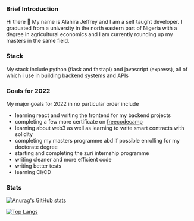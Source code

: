 ### Brief Introduction

Hi there 👋 My name is Alahira Jeffrey and I am a self taught developer. I graduated from a university in the north eastern part of Nigeria with a degree in agricultural economics and I am currently rounding up my masters in the same field.

### Stack

My stack include python (flask and fastapi) and javascript (express), all of which i use in building backend systems and APIs

### Goals for 2022

My major goals for 2022 in no particular order include
- learning react and writing the frontend for my backend projects
- completing a few more certificate on [freecodecamp](https://www.freecodecamp.org/learn)
- learning about web3 as well as learning to write smart contracts with solidity
- completing my masters programme abd if possible enrolling for my doctorate degree
- starting and completing the zuri internship programme
- writing cleaner and more efficient code 
- writing better tests
- learning CI/CD

### Stats
[![Anurag's GitHub stats](https://github-readme-stats.vercel.app/api?username=alahirajeffrey)](https://github.com/anuraghazra/github-readme-stats)

[![Top Langs](https://github-readme-stats.vercel.app/api/top-langs/?username=alahirajeffrey&layout=compact)](https://github.com/anuraghazra/github-readme-stats)

<!--
**alahirajeffrey/alahirajeffrey** is a ✨ _special_ ✨ repository because its `README.md` (this file) appears on your GitHub profile.

Here are some ideas to get you started:

- 🔭 I’m currently working on ...
- 🌱 I’m currently learning ...
- 👯 I’m looking to collaborate on ...
- 🤔 I’m looking for help with ...
- 💬 Ask me about ...
- 📫 How to reach me: ...
- 😄 Pronouns: ...
- ⚡ Fun fact: ...
-->
